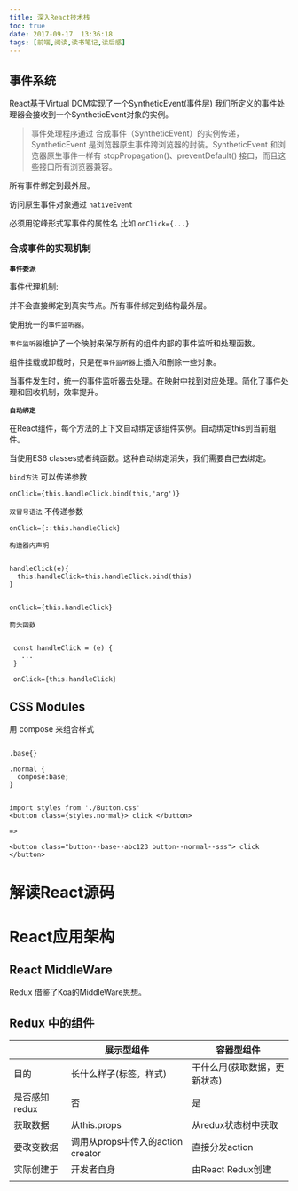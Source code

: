 ```yaml
---
title: 深入React技术栈
toc: true
date: 2017-09-17  13:36:18
tags: [前端,阅读,读书笔记,读后感]
---
```


## 事件系统

React基于Virtual DOM实现了一个SyntheticEvent(事件层) 我们所定义的事件处理器会接收到一个SyntheticEvent对象的实例。

> 事件处理程序通过 合成事件（SyntheticEvent）的实例传递，SyntheticEvent 是浏览器原生事件跨浏览器的封装。SyntheticEvent 和浏览器原生事件一样有 stopPropagation()、preventDefault() 接口，而且这些接口所有浏览器兼容。

所有事件绑定到最外层。

访问原生事件对象通过 `nativeEvent`

必须用驼峰形式写事件的属性名 比如 `onClick={...}`



### 合成事件的实现机制

**`事件委派`**

事件代理机制:

并不会直接绑定到真实节点。所有事件绑定到结构最外层。

使用统一的`事件监听器`。

`事件监听器`维护了一个映射来保存所有的组件内部的事件监听和处理函数。

组件挂载或卸载时，只是在`事件监听器`上插入和删除一些对象。

当事件发生时，统一的事件监听器去处理。在映射中找到对应处理。简化了事件处理和回收机制，效率提升。


**`自动绑定`**

在React组件，每个方法的上下文自动绑定该组件实例。自动绑定this到当前组件。

当使用ES6 classes或者纯函数。这种自动绑定消失，我们需要自己去绑定。

`bind方法` 可以传递参数


```
onClick={this.handleClick.bind(this,'arg')}

```

`双冒号语法` 不传递参数


```
onClick={::this.handleClick}

```

`构造器内声明`


```

handleClick(e){
  this.handleClick=this.handleClick.bind(this)
}


onClick={this.handleClick}

```


`箭头函数`


```
 
 const handleClick = (e) {
   ...
 }
 
 onClick={this.handleClick}

```




## CSS Modules

用 compose 来组合样式

```

.base{}

.normal {
  compose:base;
}


import styles from './Button.css'
<button class={styles.normal}> click </button>

=>

<button class="button--base--abc123 button--normal--sss"> click </button>

```

# 解读React源码


# React应用架构

## React MiddleWare

Redux 借鉴了Koa的MiddleWare思想。


## Redux 中的组件


|   | 展示型组件 | 容器型组件 |
| --- | --- | --- |
| 目的 | 长什么样子(标签，样式) | 干什么用(获取数据，更新状态) |
| 是否感知redux | 否 | 是 |
| 获取数据 | 从this.props | 从redux状态树中获取 |
| 要改变数据 | 调用从props中传入的action creator | 直接分发action |
| 实际创建于 | 开发者自身 | 由React Redux创建 |
|  |  |  |



